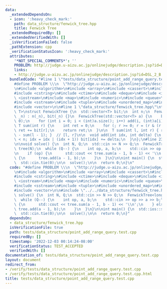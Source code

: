 ```yaml
---
data:
  _extendedDependsOn:
  - icon: ':heavy_check_mark:'
    path: data_structure/fenwick_tree.hpp
    title: Fenwick Tree
  _extendedRequiredBy: []
  _extendedVerifiedWith: []
  _isVerificationFailed: false
  _pathExtension: cpp
  _verificationStatusIcon: ':heavy_check_mark:'
  attributes:
    '*NOT_SPECIAL_COMMENTS*': ''
    PROBLEM: http://judge.u-aizu.ac.jp/onlinejudge/description.jsp?id=DSL_2_B
    links:
    - http://judge.u-aizu.ac.jp/onlinejudge/description.jsp?id=DSL_2_B
  bundledCode: "#line 1 \"tests/data_structure/point_add_range_query.test.cpp\"\n\
    #define PROBLEM \\\n  \"http://judge.u-aizu.ac.jp/onlinejudge/description.jsp?id=DSL_2_B\"\
    \n#include <algorithm>\n#include <array>\n#include <cassert>\n#include <cmath>\n\
    #include <cstring>\n#include <ctime>\n#include <deque>\n#include <iomanip>\n#include\
    \ <iostream>\n#include <map>\n#include <numeric>\n#include <queue>\n#include <set>\n\
    #include <sstream>\n#include <tuple>\n#include <unordered_map>\n#include <unordered_set>\n\
    #include <vector>\n\n#line 1 \"data_structure/fenwick_tree.hpp\"\ntemplate <typename\
    \ T>\nstruct FenwickTree {\n  std::vector<T> bit;\n  int n;\n  FenwickTree(int\
    \ _n) : n(_n), bit(_n) {}\n  FenwickTree(std::vector<T> a) {\n    bit.resize(n,\
    \ 0);\n    for (int i = 0; i < (int)a.size(); i++) add(i, (int)a[i]);\n  }\n \
    \ T sum(int r) {\n    int ret = 0;\n    for (; r >= 0; r = (r & (r + 1)) - 1)\
    \ ret += bit[r];\n    return ret;\n  }\n\n  T sum(int l, int r) { return sum(r)\
    \ - sum(l - 1); }  // [l, r]\n\n  void add(int idx, int delta) {\n    for (; idx\
    \ < n; idx = idx | (idx + 1)) bit[idx] += delta;\n  }\n};\n#line 23 \"tests/data_structure/point_add_range_query.test.cpp\"\
    \n\nvoid solve() {\n  int N, Q;\n  std::cin >> N >> Q;\n  FenwickTree<long long>\
    \ tree(N);\n  while (Q--) {\n    int op, a, b;\n    std::cin >> op >> a >> b;\n\
    \n    if (op) {\n      std::cout << tree.sum(a - 1, b - 1) << '\\n';\n    } else\
    \ {\n      tree.add(a - 1, b);\n    }\n  }\n}\n\nint main() {\n  std::ios::sync_with_stdio(false);\n\
    \  std::cin.tie(0);\n\n  solve();\n\n  return 0;\n}\n"
  code: "#define PROBLEM \\\n  \"http://judge.u-aizu.ac.jp/onlinejudge/description.jsp?id=DSL_2_B\"\
    \n#include <algorithm>\n#include <array>\n#include <cassert>\n#include <cmath>\n\
    #include <cstring>\n#include <ctime>\n#include <deque>\n#include <iomanip>\n#include\
    \ <iostream>\n#include <map>\n#include <numeric>\n#include <queue>\n#include <set>\n\
    #include <sstream>\n#include <tuple>\n#include <unordered_map>\n#include <unordered_set>\n\
    #include <vector>\n\n#include \"../../data_structure/fenwick_tree.hpp\"\n\nvoid\
    \ solve() {\n  int N, Q;\n  std::cin >> N >> Q;\n  FenwickTree<long long> tree(N);\n\
    \  while (Q--) {\n    int op, a, b;\n    std::cin >> op >> a >> b;\n\n    if (op)\
    \ {\n      std::cout << tree.sum(a - 1, b - 1) << '\\n';\n    } else {\n     \
    \ tree.add(a - 1, b);\n    }\n  }\n}\n\nint main() {\n  std::ios::sync_with_stdio(false);\n\
    \  std::cin.tie(0);\n\n  solve();\n\n  return 0;\n}"
  dependsOn:
  - data_structure/fenwick_tree.hpp
  isVerificationFile: true
  path: tests/data_structure/point_add_range_query.test.cpp
  requiredBy: []
  timestamp: '2022-12-03 00:14:24-08:00'
  verificationStatus: TEST_ACCEPTED
  verifiedWith: []
documentation_of: tests/data_structure/point_add_range_query.test.cpp
layout: document
redirect_from:
- /verify/tests/data_structure/point_add_range_query.test.cpp
- /verify/tests/data_structure/point_add_range_query.test.cpp.html
title: tests/data_structure/point_add_range_query.test.cpp
---
```

